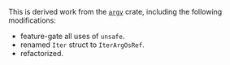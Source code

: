 This is derived work from the
[`argv`](https://crates.io/crates/argv/0.1.13) crate,
including the following modifications:

- feature-gate all uses of `unsafe`.
- renamed `Iter` struct to `IterArgOsRef`.
- refactorized.
